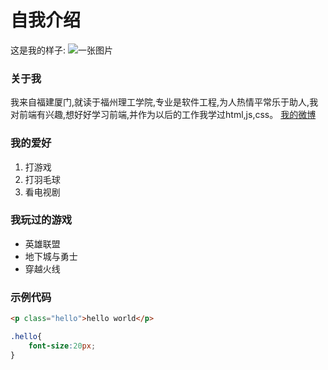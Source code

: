 # 自我介绍

这是我的样子:
 ![一张图片](./我.jpg)
### 关于我
我来自福建厦门,就读于福州理工学院,专业是软件工程,为人热情平常乐于助人,我对前端有兴趣,想好好学习前端,并作为以后的工作我学过html,js,css。
  [我的微博](https://weibo.com/5985735361/profile?rightmod=1&wvr=6&mod=personinfo&is_all=1)
### 我的爱好
1. 打游戏
2. 打羽毛球
3. 看电视剧
### 我玩过的游戏
* 英雄联盟
* 地下城与勇士
* 穿越火线
### 示例代码
```HTML
<p class="hello">hello world</p>
```
```css
.hello{
    font-size:20px;
}


```
